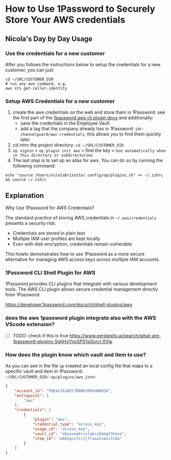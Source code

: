# How to Use 1Password to Securely Store Your AWS credentials

## Nicola's Day by Day Usage

### Use the credentials for a new customer

After you follows the instructions below to setup the credentials for a new customer, you can just:

```
cd ~/SRC/CUSTOMER_DIR
# run any aws command, e.g.
aws sts get-caller-identity
```

### Setup AWS Credentials for a new customer

1. create the aws credentials on the web and store them in 1Password: see the first part of the [1password aws cli plugin docs](https://developer.1password.com/docs/cli/shell-plugins/aws) and additionally:
    * save the credentials in the Employee Vault
    * add a tag that the company already has in 1Password: `idr-channelguard/aws-credentials`, this allows you to find them quickly later.
2. cd intro the project directory: `cd ~/SRC/CUSTOMER_DIR`
3. `op signin` > `op plugin init aws` > find the key > `Use automatically when in this directory or subdirectories`
4. The last step is to set up an alias for aws. You can do so by running the following command:

```
echo "source /Users/nicolabrisotto/.config/op/plugins.sh" >> ~/.zshrc && source ~/.zshrc
```

## Explanation

Why Use 1Password for AWS Credentials?

The standard practice of storing AWS credentials in `~/.aws/credentials` presents a security risk:

- Credentials are stored in plain text
- Multiple IAM user profiles are kept locally
- Even with disk encryption, credentials remain vulnerable

This howto demonstrates how to use 1Password as a more secure alternative for managing AWS access keys across multiple IAM accounts.


### 1Password CLI Shell Plugin for AWS

1Password provides CLI plugins that integrate with various development tools. The AWS CLI plugin allows secure credential management directly from 1Password:

https://developer.1password.com/docs/cli/shell-plugins/aws

### does the aws 1password plugin integrate also with the AWS VScode extension?
- [ ] TODO: check if this is true https://www.perplexity.ai/search/what-are-1password-plugins-SghHvYnoSPS1sGorcr.XVw

### How does the plugin know which vault and item to use?

As you can see in the file `op` created an local config file that maps to a specific vault and item in 1Password: `~/SRC/CUSTOMER_DIR/.op/plugins/aws.json`:

```json
{
	"account_id": "PQE4CI62WZC7DBNEXR66UWHO3U",
	"entrypoint": [
		"aws"
	],
	"credentials": [
		{
			"plugin": "aws",
			"credential_type": "access_key",
			"usage_id": "access_key",
			"vault_id": "abyevombrivlqkczbbmgf3hene",
			"item_id": "w66npczfzitjfrxautx4zv7c6a"
		}
	]
}
```
